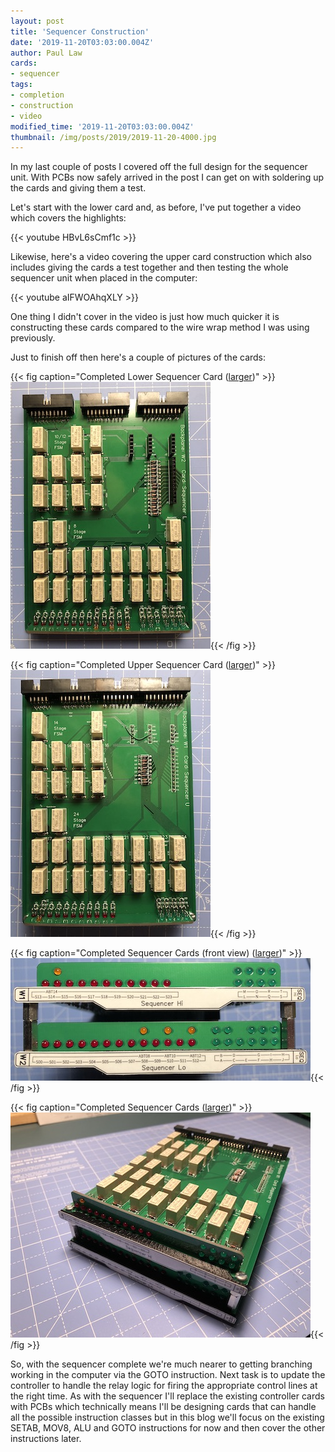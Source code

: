 ```yaml
---
layout: post
title: 'Sequencer Construction'
date: '2019-11-20T03:03:00.004Z'
author: Paul Law
cards:
- sequencer
tags:
- completion
- construction
- video
modified_time: '2019-11-20T03:03:00.004Z'
thumbnail: /img/posts/2019/2019-11-20-4000.jpg
---
```


In my last couple of posts I covered off the full design for the sequencer unit. With PCBs now safely arrived in the post I
can get on with soldering up the cards and giving them a test.

Let's start with the lower card and, as before, I've put together a video which covers the highlights:

{{< youtube HBvL6sCmf1c >}}

Likewise, here's a video covering the upper card construction which also includes giving the cards a test together and then testing the whole sequencer unit when placed in the computer:

{{< youtube aIFWOAhqXLY >}}

One thing I didn't cover in the video is just how much quicker it is constructing these cards compared to the wire wrap method
I was using previously.

Just to finish off then here's a couple of pictures of the cards:

{{< fig caption="Completed Lower Sequencer Card ([larger](/img/pages/sql-1002.jpg))" >}}![Completed Lower Sequencer Card](/img/posts/2019/2019-11-20-0000.jpg){{< /fig >}}

{{< fig caption="Completed Upper Sequencer Card ([larger](/img/pages/sqh-1002.jpg))" >}}![Completed Upper Sequencer Card](/img/posts/2019/2019-11-20-0001.jpg){{< /fig >}}

{{< fig caption="Completed Sequencer Cards (front view) ([larger](/img/posts/2019/2019-11-20-1002.jpg))" >}}![Completed Sequencer Cards (front view)](/img/posts/2019/2019-11-20-0002.jpg){{< /fig >}}

{{< fig caption="Completed Sequencer Cards ([larger](/img/posts/2019/2019-11-20-1003.jpg))" >}}![Completed Sequencer Cards](/img/posts/2019/2019-11-20-0003.jpg){{< /fig >}}

So, with the sequencer complete we're much nearer to getting branching working in the computer via the GOTO instruction. Next task is to update the controller to handle the relay logic for firing the appropriate control lines at the right time. As with the sequencer I'll replace the existing controller cards with PCBs which technically means I'll be designing cards that can handle all the possible instruction classes but in this blog we'll focus on the existing SETAB, MOV8, ALU and GOTO instructions for now and then cover the other instructions later.
